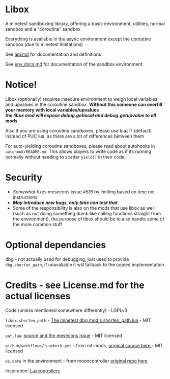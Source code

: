 # Libox

A minetest sandboxing library, offering a basic environment, utilities, normal sandbox and a "coroutine" sandbox

Everything is avaliable in the async environment except the coroutine sandbox (due to minetest limitations)

See [api.md](https://github.com/TheEt1234/libox/blob/master/api.md) for documentation and definitions

See [env_docs.md](https://github.com/TheEt1234/libox/blob/master/env_docs.md) for documentation of the sandbox environment

# Notice!

Libox (optionally) requires insecure environment to weigh local variables and upvalues in the coroutine sandbox. **Without this someone can overfill your memory with local variables/upvalues**\
***the libox mod will expose debug.getlocal and debug.getupvalue to all mods***

Also if you are using coroutine sandboxes, please use luaJIT (default) instead of PUC lua, as there are a lot of differences between them

For auto-yielding coroutine sandboxes, please read about autohooks in `autohook/README.md`. This allows players to write code as if its running normally without needing to scatter `yield()` in their code.

# Security

- *Somewhat* fixes mesecons issue #516 by limiting based on time not instructions
- ***May introduce new bugs, only time can test that***
- Some of the responsibility is also on the mods that use libox as well (such as not doing something dumb like calling functions straight from the environment), the purpose of libox should be to also handle some of the more common stuff

# Optional dependancies
dbg - not actually used for debugging, just used to provide `dbg.shorten_path`, if unavaliable it will fallback to the copied implementation

# Credits - see License.md for the actual licenses

Code (unless mentioned somewhere differently) - LGPLv3

`libox.shorten_path` - [The minetest dbg mod's shorten_path.lua](https://github.com/appgurueu/dbg/blob/master/src/shorten_path.lua) - MIT licensed

`pat.lua`: [source](https://notabug.org/pgimeno/patlua/src/master/pat.lua) [and the mesecons issue](https://github.com/minetest-mods/mesecons/issues/456) - MIT licensed

`github/workflows/luacheck.yml` - from mt-mods, [original source here ](https://github.com/mt-mods/mt-mods/blob/master/snippets/luacheck.yml) - MIT licensed

`os.date` in the environment - from mooncontroller [original repo here](https://github.com/mt-mods/mooncontroller)

Inspiration: [Luacontrollers](https://github.com/minetest-mods/mesecons/tree/master/mesecons_luacontroller)